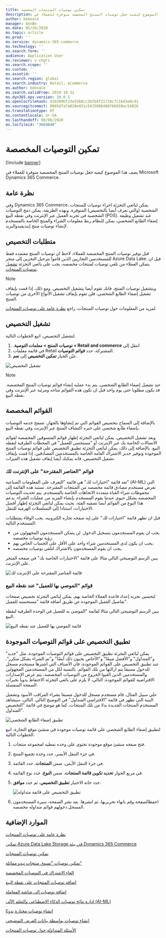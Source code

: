 ```yaml
---
title: تمكين توصيات المنتجات المخصصة
description: يصف هذا الموضوع كيفيه جعل توصيات المنتج المخصصة متوفرة للعملاء في Microsoft Dynamics 365 Commerce.
author: bebeale
manager: AnnBe
ms.date: 05/26/2020
ms.topic: article
ms.prod: ''
ms.service: dynamics-365-commerce
ms.technology: ''
ms.search.form: ''
audience: Application User
ms.reviewer: v-chgri
ms.search.scope: ''
ms.custom: ''
ms.assetid: ''
ms.search.region: global
ms.search.industry: Retail, eCommerce
ms.author: bebeale
ms.search.validFrom: 2019-10-31
ms.dyn365.ops.version: 10.0.5
ms.openlocfilehash: 4103096f23e5568cc2bf64f21720c7c16d3e0cd1
ms.sourcegitcommit: 8905d7a7a010e451c5435086480f66650ec54926
ms.translationtype: HT
ms.contentlocale: ar-SA
ms.lasthandoff: 08/06/2020
ms.locfileid: "3664848"
---
```

# <a name="enable-personalized-recommendations"></a>تمكين التوصيات المخصصة

[!include [banner](includes/banner.md)]

يصف هذا الموضوع كيفيه جعل توصيات المنتج المخصصة متوفرة للعملاء في Microsoft Dynamics 365 Commerce.

## <a name="overview"></a>نظرة عامة

وفي Dynamics 365 Commerce، يمكن لبائعي التجزئة اجراء توصيات للمنتجات الشخصية (والتي تعرف أيضا بالتخصيص) المتوفرة. وبهذه الطريقة، يمكن دمج التوصيات الشخصية في تجربه العميل عبر الإنترنت وفي نقطه البيع (POS). عند تشغيل وظيفة إضفاء الطابع الشخصي، يمكن للنظام ربط معلومات الشراء والمنتج الخاصة بالمستخدم لإنشاء توصيات منتج إينديفيدواليزيد.

## <a name="personalization-prerequisites"></a>متطلبات التخصيص

قبل توفير توصيات المنتج المخصصة للعملاء، لاحظ ان توصيات المنتج معتمده فقط للمستخدمين التجاريين الذين قاموا بترحيل التخزين إلى متجر Azure Data Lake. قبل ان يتمكن العملاء من تلقي توصيات لمنتجات مخصصه، يجب على بائعي التجزئة [تشغيل توصيات المنتجات](enable-product-recommendations.md).

> [!NOTE]
> وبتشغيل توصيات المنتج، فانك تقوم أيضا بتشغيل التخصيص. ومع ذلك، إذا قمت بإيقاف تشغيل إضفاء الطابع الشخصي، فلن تقوم بإيقاف تشغيل الأنواع الأخرى من توصيات المنتج.

لمزيد من المعلومات حول توصيات المنتجات، راجع [‏‫نظرة عامة على توصيات المنتجات‬](product-recommendations.md).

## <a name="turn-on-personalization"></a>تشغيل التخصيص

لتشغيل التخصيص‬، اتبع الخطوات التالية.

1. انتقل إلى ‏‫‏‫**Retail and commerce \> توصيات المنتج \> معلمات التوصية**.
1. في قائمة معلمات Retail المشتركة، حدد **قوائم التوصيات**.
1. عيّن الخيار **تمكين التخصيص** إلى **نعم**.

![تشغيل التخصيص](./media/enablepersonalization.png)

> [!NOTE]
> عند تشغيل إضفاء الطابع الشخصي، يتم بدء عمليه إنشاء قوائم توصيات المنتج المخصصة. قد يكون مطلوبا حتى يوم واحد قبل ان تكون هذه القوائم متاحه ومرئية عبر الإنترنت وفي نقطه البيع.

## <a name="personalized-lists"></a>القوائم المخصصة

بالإضافة إلى السماح بتخصيص القوائم التي تم إنشاؤها بالجهاز، تسمح خدمه التوصيات بإضفاء طابع شخصي على خبره اكتشاف المنتج عبر الإنترنت وفي نقطه البيع.

وبعد تشغيل التخصيص، يمكن لبائعي التجزئة إظهار قوائم المتسوقين المخصصة لقوائم الاتصالات الخاصة بك عبر الإنترنت أو "مستحسن للعميل" في المحطات الطرفية لنقطه البيع. بالإضافة إلى ذلك، يمكن لبائعي التجزئة تطبيق التخصيص على قوائم توصيات المنتج الموجودة وتوفير جدبر الاشتراك العامة الخاصة بالمستخدمين المصادقين. إذا قمت بإيقاف تشغيل التخصيص، فانه يمكنك أيضا إيقاف تشغيل هذه الميزات.

### <a name="online-picks-for-you-lists"></a>قوائم "العناصر المقترحة" على الإنترنت لك

تعد قائمة  "اختيارات لك" هي قائمة  "التعرف على المعلومات الصناعية" (AI-ML) التي تعرض مستخدم مصادق قائمة  مخصصه من المنتجات المقترحة. تستند هذه القائمة إلى محفوظات شراء القناة متعددة الاتجاهات الخاصة بالمستخدم. يتم تحديث التوصيات المخصصة بشكل حيوي عندما يقوم المستخدم بإنشاء المزيد من عمليات الشراء. يدعم هذا النوع من القوائم أيضا تصفيه الفئة، بحيث يمكن لبائعي التجزئة إظهار أفضل الاختيارات، استنادا إلى التسلسلات الهرمية للتنقل.

قبل ان تظهر قائمة  "اختيارات لك" على إيه صفحه تجاره الكترونيه، يجب الوفاء بمتطلبات المستخدم التالية:

- يجب ان يقوم المستخدمون بتسجيل الدخول. لن يتمكن المستخدمون المجهولون من رؤية توصيات مخصصه.
- يجب ان يكون لدي المستخدمين شراء واحد على الأقل على الحساب الخاص بهم.
- يجب ان يقوم المستخدمون بالاشتراك لتلقي توصيات مخصصه.

يبين الرسم التوضيحي التالي مثالا على قائمة  "الاختيارات الخاصة بك" في صفحه المتجر على الإنترنت.

![قائمة العناصر المقترحة على الإنترنت لك](./media/picksforyou.png)

### <a name="recommended-for-customer-lists-at-the-pos"></a>قوائم "الموصي بها للعميل" عند نقطه البيع

لتحسين تجربه إعداد قاعدة العملاء‬ الخاصة بهم، يمكن لبائعي التجزئة تخصيص صفحات تفاصيل العميل الموجودة عن طريق أضافه قائمة  "مستحسنه للعميل".

يبين الرسم التوضيحي التالي مثالا لقائمة "الموصى به للعميل في الوحدة الطرفية لنقطة البيع.

![قائمة الموصي بها للعميل عند نقطه البيع](./media/picksonpos.png)

## <a name="apply-personalization-to-existing-recommendation-lists"></a>تطبيق التخصيص على قوائم التوصيات الموجودة

يمكن لبائعي التجزئة تطبيق التخصيص على قوائم التوصيات الموجودة، مثل "جديد" و"المتداول" و"الأفضل مبيعًا" و"الأخاص يحبون ذلك أيضًا" و"تم الشراء بشكل متكرر". عند تطبيق التخصيص على القوائم الموجودة، فان الأصناف التي اشترها مستخدم مسجل للدخول مسبقا يتم ازالتها من تلك القوائم. بالنسبة لكل من المستخدمين المجهولين والمستخدمين الذين الغيوا الخروج من التوصيات المخصصة، يتم عرض الإصدارات الافتراضية للقوائم الموجودة. التالي، لا يلزم على بائعي التجزئة الاحتفاظ يدويا بخبرات الصفحة المنفصلة.

علي سبيل المثال، قام مستخدم مسجل للدخول مسبقا بشراء المراقب الأسود وتشغيل البنية التي تظهر في قائمة  "الافتراضي المتداول" في التوضيح التالي. التالي، سيشاهد المستخدم المنتجات الجديدة بدلا من تلك المنتجات، كما هو موضح في قائمة  "التخصيص المتداول".

![تطبيق إضفاء الطابع الشخصي](./media/applypersonalization.png)

لتطبيق إضفاء الطابع الشخصي على قائمة  توصيات موجودة في منشئ موقع التجارة، اتبع الخطوات التالية.

1. فتح صفحه منشئ موقع موجودة تحتوي على وحده نمطيه لمجموعه منتجات.
1. في جزء التنقل الأيسر، حدد وحدة تجميع المنتج.
1. في جزء التنقل الأيمن، ضمن **المنتجات**، حدد القائمة.
1. في مربع الحوار **تحديد تكوين قائمة المنتجات**، ضمن  **النوع**، حدد نوع القائمة.
1. حدد خانة الاختيار **تطبيق التخصيص**، ثم حدد **موافق**.

    ![تطبيق التخصيص على قائمة  متداوله](./media/ApplyPersonalizationToTrending.PNG)

1. احفظالصفحة وقم بانهاء تحريريها، ثم انشرها. بعد نشر الصفحة، سيرة المستخدمون المسجل دخولهم قوائم متداوله مخصصه.

## <a name="additional-resources"></a>الموارد الإضافية

[نظرة عامة على توصيات المنتجات](product-recommendations.md)

[تمكين Azure Data Lake Storage في بيئة Dynamics 365 Commerce](enable-adls-environment.md)

[تمكين توصيات المنتجات](enable-product-recommendations.md)

[تمكين توصيات "تسوق منتجات تبدو مماثلة"](shop-similar-looks.md)

[إلغاء الاشتراك في التوصيات المخصصة](personalization-gdpr.md)

[إضافة توصيات المنتجات على نقطة البيع](product.md)

[إضافة توصيات إلى شاشة المعاملة](add-recommendations-control-pos-screen.md)

[إدارة نتائج توصيات الذكاء الاصطناعي والتعلم الآلي (AI-ML)](modify-product-recommendation-results.md)

[إنشاء توصيات مختارة يدويًا](create-editorial-recommendation-lists.md)

[إنشاء توصيات بواسطة بيانات العرض التوضيحي](product-recommendations-demo-data.md)

[الأسئلة المتداولة حول توصيات المنتجات](faq-recommendations.md)
